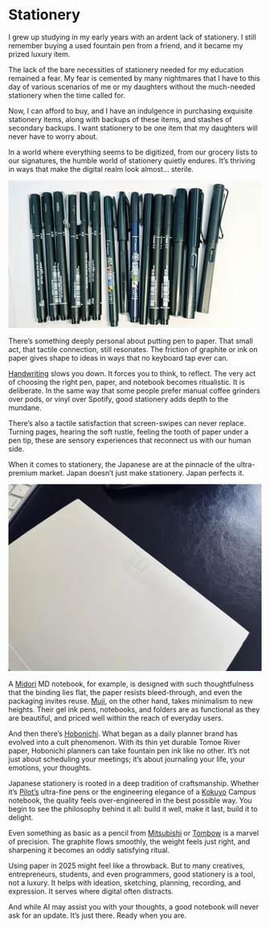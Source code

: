 # Stationery

I grew up studying in my early years with an ardent lack of stationery. I still remember buying a used fountain pen from a friend, and it became my prized luxury item.

The lack of the bare necessities of stationery needed for my education remained a fear. My fear is cemented by many nightmares that I have to this day of various scenarios of me or my daughters without the much-needed stationery when the time called for.

Now, I can afford to buy, and I have an indulgence in purchasing exquisite stationery items, along with backups of these items, and stashes of secondary backups. I want stationery to be one item that my daughters will never have to worry about.

In a world where everything seems to be digitized, from our grocery lists to our signatures, the humble world of stationery quietly endures. It’s thriving in ways that make the digital realm look almost... sterile.

<img class="full" src="/static/2025/stationery.webp" alt="Stationery" loading="lazy">

There’s something deeply personal about putting pen to paper. That small act, that tactile connection, still resonates. The friction of graphite or ink on paper gives shape to ideas in ways that no keyboard tap ever can.

[Handwriting](/2025/handwriting/) slows you down. It forces you to think, to reflect. The very act of choosing the right pen, paper, and notebook becomes ritualistic. It is deliberate. In the same way that some people prefer manual coffee grinders over pods, or vinyl over Spotify, good stationery adds depth to the mundane.

There’s also a tactile satisfaction that screen-swipes can never replace. Turning pages, hearing the soft rustle, feeling the tooth of paper under a pen tip, these are sensory experiences that reconnect us with our human side.

When it comes to stationery, the Japanese are at the pinnacle of the ultra-premium market. Japan doesn’t just make stationery. Japan perfects it.

<img src="/static/2024/notebook-midori.webp" alt="Midori MD Notebook" loading="lazy">

A [Midori](/2024/midori/) MD notebook, for example, is designed with such thoughtfulness that the binding lies flat, the paper resists bleed-through, and even the packaging invites reuse. [Muji](https://www.muji.com/), on the other hand, takes minimalism to new heights. Their gel ink pens, notebooks, and folders are as functional as they are beautiful, and priced well within the reach of everyday users.

And then there’s [Hobonichi](https://en.wikipedia.org/wiki/Hobonichi_Techo). What began as a daily planner brand has evolved into a cult phenomenon. With its thin yet durable Tomoe River paper, Hobonichi planners can take fountain pen ink like no other. It’s not just about scheduling your meetings; it’s about journaling your life, your emotions, your thoughts.

Japanese stationery is rooted in a deep tradition of craftsmanship. Whether it’s [Pilot’s](https://en.wikipedia.org/wiki/Pilot_(pen_company)) ultra-fine pens or the engineering elegance of a [Kokuyo](https://www.kokuyostore.com/) Campus notebook, the quality feels over-engineered in the best possible way. You begin to see the philosophy behind it all: build it well, make it last, build it to delight.

Even something as basic as a pencil from [Mitsubishi](https://en.wikipedia.org/wiki/Uni-ball) or [Tombow](https://en.wikipedia.org/wiki/Tombow) is a marvel of precision. The graphite flows smoothly, the weight feels just right, and sharpening it becomes an oddly satisfying ritual.

Using paper in 2025 might feel like a throwback. But to many creatives, entrepreneurs, students, and even programmers, good stationery is a tool, not a luxury. It helps with ideation, sketching, planning, recording, and expression. It serves where digital often distracts.

And while AI may assist you with your thoughts, a good notebook will never ask for an update. It’s just there. Ready when you are.